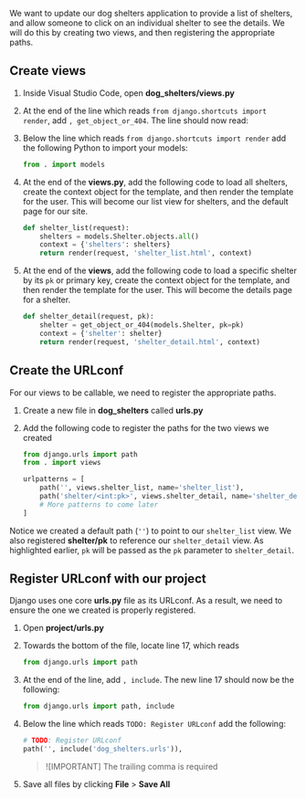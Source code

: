 We want to update our dog shelters application to provide a list of shelters, and allow someone to click on an individual shelter to see the details. We will do this by creating two views, and then registering the appropriate paths.

## Create views

1. Inside Visual Studio Code, open **dog_shelters/views.py**
1. At the end of the line which reads `from django.shortcuts import render`, add `, get_object_or_404`. The line should now read:


1. Below the line which reads `from django.shortcuts import render` add the following Python to import your models:

    ```python
    from . import models
    ```

1. At the end of the **views.py**, add the following code to load all shelters, create the context object for the template, and then render the template for the user. This will become our list view for shelters, and the default page for our site.

    ```python
    def shelter_list(request):
        shelters = models.Shelter.objects.all()
        context = {'shelters': shelters}
        return render(request, 'shelter_list.html', context)
    ```

1. At the end of the **views**, add the following code to load a specific shelter by its `pk` or primary key, create the context object for the template, and then render the template for the user. This will become the details page for a shelter.

    ```python
    def shelter_detail(request, pk):
        shelter = get_object_or_404(models.Shelter, pk=pk)
        context = {'shelter': shelter}
        return render(request, 'shelter_detail.html', context)
    ```

## Create the URLconf

For our views to be callable, we need to register the appropriate paths.

1. Create a new file in **dog_shelters** called **urls.py**
1. Add the following code to register the paths for the two views we created

    ```python
    from django.urls import path
    from . import views

    urlpatterns = [
        path('', views.shelter_list, name='shelter_list'),
        path('shelter/<int:pk>', views.shelter_detail, name='shelter_detail'),
        # More patterns to come later
    ]
    ```

Notice we created a default path (`''`) to point to our `shelter_list` view. We also registered **shelter/pk** to reference our `shelter_detail` view. As highlighted earlier, `pk` will be passed as the `pk` parameter to `shelter_detail`.

## Register URLconf with our project

Django uses one core **urls.py** file as its URLconf. As a result, we need to ensure the one we created is properly registered.

1. Open **project/urls.py**
1. Towards the bottom of the file, locate line 17, which reads

    ```python
    from django.urls import path
    ```

1. At the end of the line, add `, include`. The new line 17 should now be the following:

    ```python
    from django.urls import path, include
    ```

1. Below the line which reads `TODO: Register URLconf` add the following:

    ```python
    # TODO: Register URLconf
    path('', include('dog_shelters.urls')),
    ```

    > ![IMPORTANT]
    > The trailing comma is required

1. Save all files by clicking **File** > **Save All**
